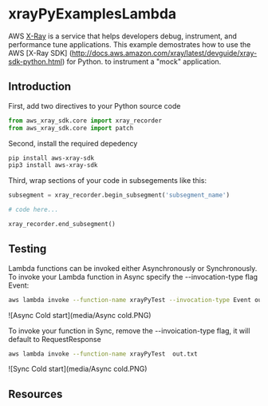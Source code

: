 # xrayPyExamplesLambda

AWS  [X-Ray](https://aws.amazon.com/xray/) is a service that helps developers debug, instrument, and performance tune applications.
This example demostrates how to use the AWS [X-Ray SDK] (http://docs.aws.amazon.com/xray/latest/devguide/xray-sdk-python.html) for Python. to instrument a "mock" application.

## Introduction

First, add two directives to your Python source code

```python
from aws_xray_sdk.core import xray_recorder
from aws_xray_sdk.core import patch
```

Second, install the required depedency

```bash
pip install aws-xray-sdk
pip3 install aws-xray-sdk
```

Third, wrap sections of your code in subsegements like this:

```python
subsegment = xray_recorder.begin_subsegment('subsegment_name')

# code here...

xray_recorder.end_subsegment()
```
## Testing

Lambda functions can be invoked either Asynchronously or Synchronously. To invoke your Lambda function in Async specify the --invocation-type flag Event:

```bash
aws lambda invoke --function-name xrayPyTest --invocation-type Event out.txt
```

![Async Cold start](media/Async cold.PNG)

To invoke your function in Sync, remove the --invoication-type flag, it will default to RequestResponse

```bash
aws lambda invoke --function-name xrayPyTest  out.txt
```

![Sync Cold start](media/Async cold.PNG)

## Resources
